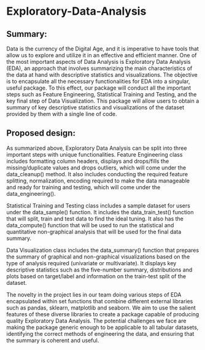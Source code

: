 # Exploratory-Data-Analysis

## Summary:

Data is the currency of the Digital Age, and it is imperative to have tools that allow us to
explore and utilize it in an effective and efficient manner. One of the most important
aspects of Data Analysis is Exploratory Data Analysis (EDA), an approach that
involves summarizing the main characteristics of the data at hand with descriptive
statistics and visualizations.
The objective is to encapsulate all the necessary functionalities for EDA into a singular,
useful package. To this effect, our package will conduct all the important steps such as
Feature Engineering, Statistical Training and Testing, and the key final step of Data
Visualization. This package will allow users to obtain a summary of key descriptive
statistics and visualizations of the dataset provided by them with a single line of code.

## Proposed design:

As summarized above, Exploratory Data Analysis can be split into three important
steps with unique functionalities. Feature Engineering class includes formatting column
headers, displays and drops/fills the missing/duplicate values and drops outliers, which
will come under the data_cleanup() method. It also includes conducting the required
feature splitting, normalization, encoding required to make the data manageable and
ready for training and testing, which will come under the data_engineering().

Statistical Training and Testing class includes a sample dataset for users under the
data_sample() function. It includes the data_train_test() function that will split, train and
test data to find the ideal tuning. It also has the data_compute() function that will be
used to run the statistical and quantitative non-graphical analysis that will be used for the
final data summary.

Data Visualization class includes the data_summary() function that prepares the
summary of graphical and non-graphical visualizations based on the type of analysis
required (univariate or multivariate). It displays key descriptive statistics such as the
five-number summary, distributions and plots based on target/label and information on
the train-test split of the dataset.

The novelty in the project lies in our team doing various steps of EDA encapsulated
within set functions that combine different external libraries such as pandas, sklearn,
matplotlib and seaborn. We aim to use the salient features of these diverse libraries to
create a package capable of producing quality Exploratory Data Analysis. The potential
challenges we face are making the package generic enough to be applicable to all
tabular datasets, identifying the correct methods of engineering the data, and ensuring
that the summary is coherent and useful.
